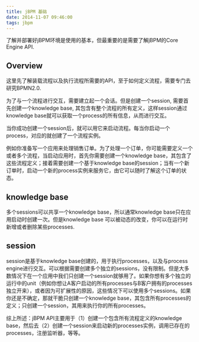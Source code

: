 ```yaml
---
title: jBPM 基础
date: 2014-11-07 09:46:00
tags: jbpm
---
```

了解并部署好jBPM环境是使用的基本，但最重要的是需要了解jBPM的Core Engine API.

## Overview
这里先了解装载流程以及执行流程所需要的API，至于如何定义流程，需要专门去研究BPMN2.0.
<!-- more -->
为了与一个流程进行交互，需要建立起一个会话。但是创建一个session, 需要首先创建一个knowledge base, 其包含有整个流程的所有定义，这样session通过knowledge base就可以获取一个process的所有信息，从而进行交互。

当你成功创建一个session后，就可以用它来启动流程。每当你启动一个process，对应的就创建了一个流程实例。

例如你准备写一个应用来处理销售订单。为了处理一个订单，你可能需要定义一个或者多个流程，当启动应用时，首先你需要创建一个knowledge base，其包含了这些流程定义；接着需要创建一个基于knowledge base的session；当有一个新订单时，启动一个新的process实例来服务它，由它可以随时了解这个订单的状态。

## knowledge base
多个sessions可以共享一个knowledge base，所以通常knowledge base只在应用启动时创建一次。但是knowledge base 可以被动态的改变，你可以在运行时新增或者删除某些processes.

## session
session是基于knowledge base创建的，用于执行processes，以及与process engine进行交互。可以根据需要创建多个独立的sessions，没有限制。但是大多数情况下在一个应用中我们只创建一个session就够用了。如果你想有多个独立的运行中的unit（例如你想让A客户启动的所有processes与B客户拥有的processes独立开来），或者因为可扩展性的原因，这些情况下可以使用多个sessions。如果你还是不确定，那就干脆只创建一个knowledge base，其包含所有processes的定义；只创建一个session，其用来执行你的所有processes。

综上所述：jBPM API主要用于（1）创建一个包含所有流程定义的knowledge base，然后去（2）创建一个session来启动新的processes实例，调用已存在的processes，注册监听器，等等。
